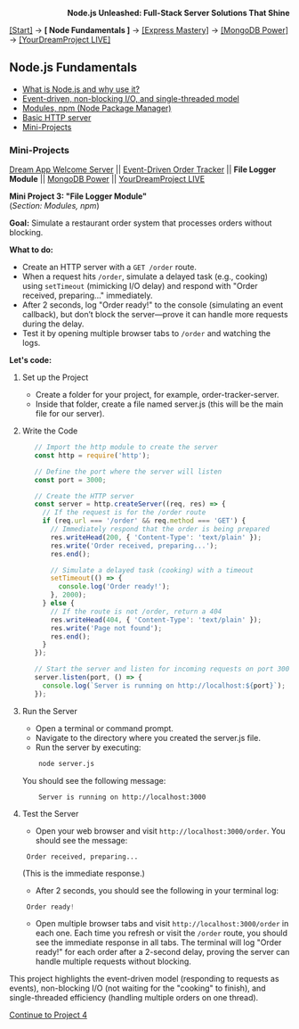 **<p align="right">Node.js Unleashed: Full-Stack Server Solutions That Shine</p>**

[[Start]](../Introduction.md) → **[ Node Fundamentals ]** → [[Express Mastery]](#express) → [[MongoDB Power]](#mongodb) → [[YourDreamProject LIVE]](#project)

## Node.js Fundamentals
* [What is Node.js and why use it?](1-1.md)
* [Event-driven, non-blocking I/O, and single-threaded model](1-2.md)
* [Modules, npm (Node Package Manager)](1-3.md)
* [Basic HTTP server](#Basic-HTTP-server)
* [Mini-Projects](#Mini-Projects)

### Mini-Projects

[Dream App Welcome Server](1-5.md) || [Event-Driven Order Tracker](1-5-2.md) || **File Logger Module** || [MongoDB Power](#mongodb) || [YourDreamProject LIVE](#project)

**Mini Project 3: "File Logger Module"**<br /> 
(*Section: Modules, npm*)

**Goal:** Simulate a restaurant order system that processes orders without blocking.

**What to do:**
- Create an HTTP server with a `GET /order` route.
- When a request hits `/order`, simulate a delayed task (e.g., cooking) using `setTimeout` (mimicking I/O delay) and respond with "Order received, preparing..." immediately.
- After 2 seconds, log "Order ready!" to the console (simulating an event callback), but don’t block the server—prove it can handle more requests during the delay.
- Test it by opening multiple browser tabs to `/order` and watching the logs.

**Let's code:**
1. Set up the Project
   - Create a folder for your project, for example, order-tracker-server.
   - Inside that folder, create a file named server.js (this will be the main file for our server).
2. Write the Code
   ```javascript
      // Import the http module to create the server
      const http = require('http');

      // Define the port where the server will listen
      const port = 3000;

      // Create the HTTP server
      const server = http.createServer((req, res) => {
        // If the request is for the /order route
        if (req.url === '/order' && req.method === 'GET') {
          // Immediately respond that the order is being prepared
          res.writeHead(200, { 'Content-Type': 'text/plain' });
          res.write('Order received, preparing...');
          res.end();

          // Simulate a delayed task (cooking) with a timeout
          setTimeout(() => {
            console.log('Order ready!');
          }, 2000);
        } else {
          // If the route is not /order, return a 404
          res.writeHead(404, { 'Content-Type': 'text/plain' });
          res.write('Page not found');
          res.end();
        }
      });

      // Start the server and listen for incoming requests on port 3000
      server.listen(port, () => {
        console.log(`Server is running on http://localhost:${port}`);
      });
   ```
3. Run the Server
   - Open a terminal or command prompt.
   - Navigate to the directory where you created the server.js file.
   - Run the server by executing:
   ```bash 
	   node server.js
   ```
   You should see the following message:
   ```arduino
       Server is running on http://localhost:3000
   ```
4. Test the Server<br />
   - Open your web browser and visit `http://localhost:3000/order`. You should see the message:
   ```vbnet
	Order received, preparing...
   ```   
   (This is the immediate response.)
   
   - After 2 seconds, you should see the following in your terminal log:
   ```swift
	Order ready!
   ```
   - Open multiple browser tabs and visit `http://localhost:3000/order` in each one. Each time you refresh or visit the `/order` route, you should see the immediate response in all tabs. The terminal will log "Order ready!" for each order after a 2-second delay, proving the server can handle multiple requests without blocking.

This project highlights the event-driven model (responding to requests as events), non-blocking I/O (not waiting for the "cooking" to finish), and single-threaded efficiency (handling multiple orders on one thread).

[Continue to Project 4](1-5-4.md)
